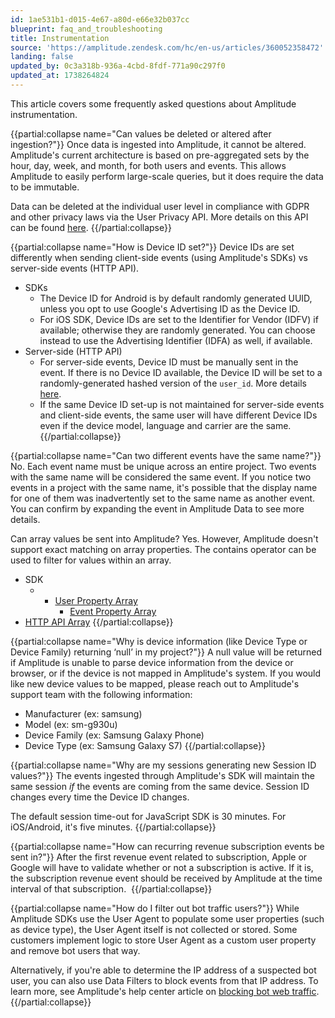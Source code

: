 ```yaml
---
id: 1ae531b1-d015-4e67-a80d-e66e32b037cc
blueprint: faq_and_troubleshooting
title: Instrumentation
source: 'https://amplitude.zendesk.com/hc/en-us/articles/360052358472'
landing: false
updated_by: 0c3a318b-936a-4cbd-8fdf-771a90c297f0
updated_at: 1738264824
---
```

This article covers some frequently asked questions about Amplitude instrumentation.

{{partial:collapse name="Can values be deleted or altered after ingestion?"}}
Once data is ingested into Amplitude, it cannot be altered. Amplitude's current architecture is based on pre-aggregated sets by the hour, day, week, and month, for both users and events. This allows Amplitude to easily perform large-scale queries, but it does require the data to be immutable. 

Data can be deleted at the individual user level in compliance with GDPR and other privacy laws via the User Privacy API. More details on this API can be found [here](/docs/apis/analytics/user-privacy).
{{/partial:collapse}}


{{partial:collapse name="How is Device ID set?"}}
Device IDs are set differently when sending client-side events (using Amplitude's SDKs) vs server-side events (HTTP API). 

* SDKs
	* The Device ID for Android is by default randomly generated UUID, unless you opt to use Google's Advertising ID as the Device ID.
	* For iOS SDK, Device IDs are set to the Identifier for Vendor (IDFV) if available; otherwise they are randomly generated. You can choose instead to use the Advertising Identifier (IDFA) as well, if available.
* Server-side (HTTP API)
	* For server-side events, Device ID must be manually sent in the event. If there is no Device ID available, the Device ID will be set to a randomly-generated hashed version of the `user_id`. More details [here](/docs/apis/analytics/http-v2).
	* If the same Device ID set-up is not maintained for server-side events and client-side events, the same user will have different Device IDs even if the device model, language and carrier are the same.
{{/partial:collapse}}


{{partial:collapse name="Can two different events have the same name?"}}
No. Each event name must be unique across an entire project. Two events with the same name will be considered the same event. If you notice two events in a project with the same name, it's possible that the display name for one of them was inadvertently set to the same name as another event. You can confirm by expanding the event in Amplitude Data to see more details.

Can array values be sent into Amplitude?
Yes. However, Amplitude doesn't support exact matching on array properties. The contains operator can be used to filter for values within an array. 

* SDK
	* * [User Property Array](/docs/sdks/analytics/browser/browser-sdk-2#arrays-in-user-properties)
		* [Event Property Array](/docs/sdks/analytics/browser/javascript-sdk#arrays-in-event-properties)
* [HTTP API Array](/docs/apis/analytics/http-v2)
{{/partial:collapse}}


{{partial:collapse name="Why is device information (like Device Type or Device Family) returning ‘null’ in my project?"}}
A null value will be returned if Amplitude is unable to parse device information from the device or browser, or if the device is not mapped in Amplitude's system. If you would like new device values to be mapped, please reach out to Amplitude's support team with the following information:

* Manufacturer (ex: samsung)
* Model (ex: sm-g930u)
* Device Family (ex: Samsung Galaxy Phone)
* Device Type (ex: Samsung Galaxy S7)
{{/partial:collapse}}


{{partial:collapse name="Why are my sessions generating new Session ID values?"}}
The events ingested through Amplitude's SDK will maintain the same session *if* the events are coming from the same device. Session ID changes every time the Device ID changes.

The default session time-out for JavaScript SDK is 30 minutes. For iOS/Android, it's five minutes.
{{/partial:collapse}}


{{partial:collapse name="How can recurring revenue subscription events be sent in?"}}
After the first revenue event related to subscription, Apple or Google will have to validate whether or not a subscription is active. If it is, the subscription revenue event should be received by Amplitude at the time interval of that subscription. 
{{/partial:collapse}}


{{partial:collapse name="How do I filter out bot traffic users?"}}
While Amplitude SDKs use the User Agent to populate some user properties (such as device type), the User Agent itself is not collected or stored. Some customers implement logic to store User Agent as a custom user property and remove bot users that way. 

Alternatively, if you're able to determine the IP address of a suspected bot user, you can also use Data Filters to block events from that IP address. To learn more, see Amplitude's help center article on [blocking bot web traffic](/docs/data/block-bot-traffic).
{{/partial:collapse}}